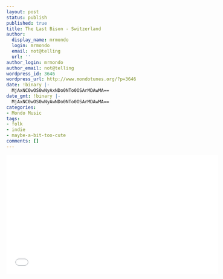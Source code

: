 ```yaml
---
layout: post
status: publish
published: true
title: The Last Bison - Switzerland
author:
  display_name: mrmondo
  login: mrmondo
  email: not@telling
  url: ''
author_login: mrmondo
author_email: not@telling
wordpress_id: 3646
wordpress_url: http://www.mondotunes.org/?p=3646
date: !binary |-
  MjAxNC0wOS0wNyAxNDo0NTo0OSArMDAwMA==
date_gmt: !binary |-
  MjAxNC0wOS0wNyAwNDo0NTo0OSArMDAwMA==
categories:
- Mondo Music
tags:
- folk
- indie
- maybe-a-bit-too-cute
comments: []
---
```

<iframe width="560" height="315" src="//www.youtube.com/embed/-WG5S2C3Qnk" frameborder="0"> </iframe>
